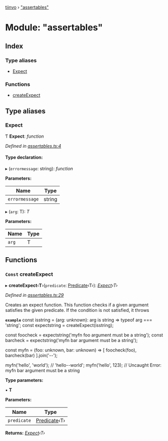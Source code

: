[tiinvo](../README.md) › ["assertables"](_assertables_.md)

# Module: "assertables"

## Index

### Type aliases

* [Expect](_assertables_.md#expect)

### Functions

* [createExpect](_assertables_.md#const-createexpect)

## Type aliases

###  Expect

Ƭ **Expect**: *function*

*Defined in [assertables.ts:4](https://github.com/OctoD/tiinvo/blob/446c93b/src/assertables.ts#L4)*

#### Type declaration:

▸ (`errormessage`: string): *function*

**Parameters:**

Name | Type |
------ | ------ |
`errormessage` | string |

▸ (`arg`: T): *T*

**Parameters:**

Name | Type |
------ | ------ |
`arg` | T |

## Functions

### `Const` createExpect

▸ **createExpect**‹**T**›(`predicate`: [Predicate](_predicate_.md#predicate)‹T›): *[Expect](_assertables_.md#expect)‹T›*

*Defined in [assertables.ts:29](https://github.com/OctoD/tiinvo/blob/446c93b/src/assertables.ts#L29)*

Creates an expect function. This function checks if a given argument satisfies the given predicate.
If the condition is not satisfied, it throws

**`example`** 
const isstring = (arg: unknown): arg is string => typeof arg === 'string';
const expectstring = createExpect(isstring);

const foocheck = expectstring('myfn foo argument must be a string');
const barcheck = expectstring('myfn bar argument must be a string');

const myfn = (foo: unknown, bar: unknown) => [
   foocheck(foo),
   barcheck(bar)
].join('--');

myfn('hello', 'world'); // 'hello--world';
myfn('hello', 123);     // Uncaught Error: myfn bar argument must be a string

**Type parameters:**

▪ **T**

**Parameters:**

Name | Type |
------ | ------ |
`predicate` | [Predicate](_predicate_.md#predicate)‹T› |

**Returns:** *[Expect](_assertables_.md#expect)‹T›*
